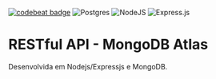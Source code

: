 [![codebeat badge](https://codebeat.co/badges/a4ef616a-bcf6-47b8-a0fb-05f9e3506e3c)](https://codebeat.co/projects/github-com-marckesin-restful-api-postgresql-main) ![Postgres](https://img.shields.io/badge/postgres-%23316192.svg?style=flat&logo=postgresql&logoColor=white) ![NodeJS](https://img.shields.io/badge/node.js-6DA55F?style=flat&logo=node.js&logoColor=white) ![Express.js](https://img.shields.io/badge/express.js-%23404d59.svg?style=flat&logo=express&logoColor=%2361DAFB)

# RESTful API - MongoDB Atlas

Desenvolvida em Nodejs/Expressjs e MongoDB.
